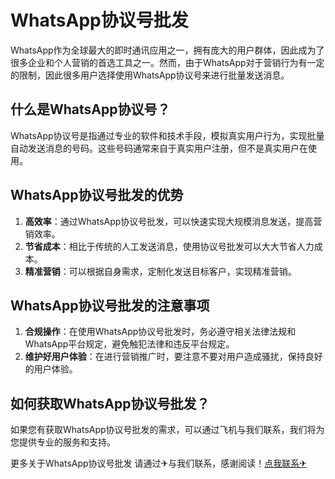 # WhatsApp协议号批发

WhatsApp作为全球最大的即时通讯应用之一，拥有庞大的用户群体，因此成为了很多企业和个人营销的首选工具之一。然而，由于WhatsApp对于营销行为有一定的限制，因此很多用户选择使用WhatsApp协议号来进行批量发送消息。

## 什么是WhatsApp协议号？

WhatsApp协议号是指通过专业的软件和技术手段，模拟真实用户行为，实现批量自动发送消息的号码。这些号码通常来自于真实用户注册，但不是真实用户在使用。

## WhatsApp协议号批发的优势

1. **高效率**：通过WhatsApp协议号批发，可以快速实现大规模消息发送，提高营销效率。
2. **节省成本**：相比于传统的人工发送消息，使用协议号批发可以大大节省人力成本。
3. **精准营销**：可以根据自身需求，定制化发送目标客户，实现精准营销。

## WhatsApp协议号批发的注意事项

1. **合规操作**：在使用WhatsApp协议号批发时，务必遵守相关法律法规和WhatsApp平台规定，避免触犯法律和违反平台规定。
2. **维护好用户体验**：在进行营销推广时，要注意不要对用户造成骚扰，保持良好的用户体验。

## 如何获取WhatsApp协议号批发？

如果您有获取WhatsApp协议号批发的需求，可以通过飞机与我们联系，我们将为您提供专业的服务和支持。

更多关于WhatsApp协议号批发 请通过✈与我们联系，感谢阅读！[点我联系✈](https://www.G208.com)